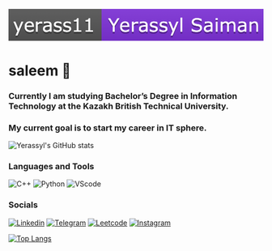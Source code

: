 ![Header](https://github.com/yerass11/yerass11/blob/main/assets/yerass.png)

# saleem 👋
### Currently I am studying Bachelor’s Degree in Information Technology at the Kazakh British Technical University.

### My current goal is to start my career in IT sphere.

![Yerassyl's GitHub stats](https://github-readme-stats.vercel.app/api?username=yerass11&show_icons=true&theme=radical)

### Languages and Tools
![C++](https://img.shields.io/badge/-C++-BC8F8F??style=for-the-badge&logo=C%2b%2b&logoColor=00BFFF)
![Python](https://img.shields.io/badge/-Python-BC8F8F??style=for-the-badge&logo=python)
![VScode](https://img.shields.io/badge/-VScode-BC8F8F??style=for-the-badge&logo=VisualStudiocode&logoColor=4169E1)


### Socials
[![Linkedin](https://img.shields.io/badge/-Linkedin-1E90FF??style=for-the-badge&logo=linkedin&logoColor=FFFFFF)](https://www.linkedin.com/in/erasyl-saiman-89367824b/)
[![Telegram](https://img.shields.io/badge/-Telegram-00BFFF??style=for-the-badge&logo=telegram&logoColor=000000)](https://t.me/yerass1ll)
[![Leetcode](https://img.shields.io/badge/-Leetcode-FFFF00??style=for-the-badge&logo=leetcode&logoColor=000000)](https://leetcode.com/yerass1ll/)
[![Instagram](https://img.shields.io/badge/-Instagram-B4068E??style=for-the-badge&logo=instagram&logoColor=000000)](https://www.instagram.com/yerass1ll/?next=%2F)




[![Top Langs](https://github-readme-stats.vercel.app/api/top-langs/?username=yerass11&layout=compact)](https://github.com/yerass11/github-readme-stats)
